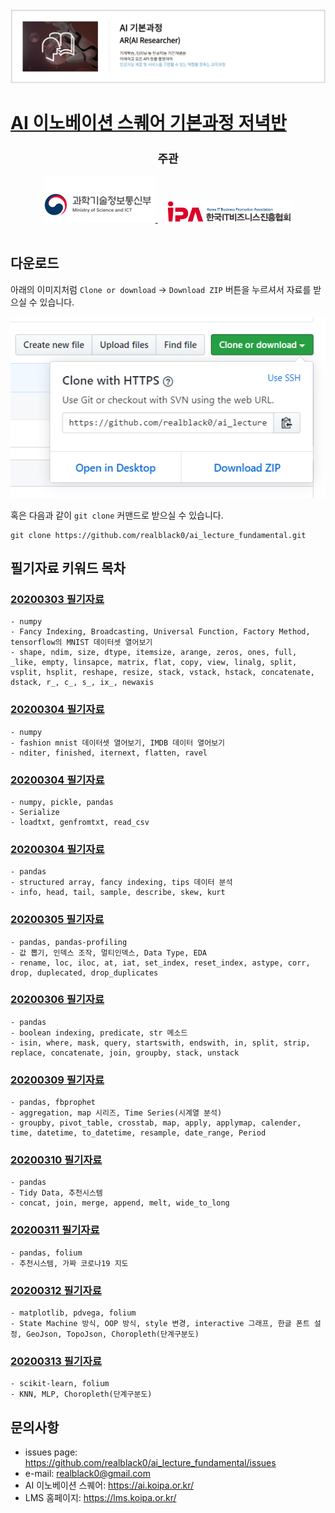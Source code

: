 <img src='imgs/course.png' />

# [AI 이노베이션 스퀘어 기본과정 저녁반](https://realblack0.github.io/ai_lecture_fundamental/)

<div align="center">
  <h2 style='font-weight: bold; font-size:18px;'>주관</h2>
  <a href='https://www.msit.go.kr/web/main/main.do'>
    <img src='imgs/logo_MSICT.png'/>
  </a>
  &nbsp;&nbsp;&nbsp;
  <a href='https://ai.koipa.or.kr/'>
    <img src='imgs/logo_IPA.png' width="200" hegiht="50" />
  </a>
</div>
<br/>


## 다운로드
아래의 이미지처럼 `Clone or download` -> `Download ZIP` 버튼을 누르셔서 자료를 받으실 수 있습니다.<br/>
<div align="center">
  <img src='imgs/howtodownload.png' /><br/>
</div>

혹은 다음과 같이 `git clone` 커맨드로 받으실 수 있습니다.
```dos
git clone https://github.com/realblack0/ai_lecture_fundamental.git
```

## 필기자료 키워드 목차
### [20200303 필기자료](https://github.com/realblack0/ai_lecture_fundamental/blob/master/notebooks/20200303%20기본저녁반%20필기자료.ipynb)
    - numpy
    - Fancy Indexing, Broadcasting, Universal Function, Factory Method, tensorflow의 MNIST 데이터셋 열어보기
    - shape, ndim, size, dtype, itemsize, arange, zeros, ones, full, _like, empty, linsapce, matrix, flat, copy, view, linalg, split, vsplit, hsplit, reshape, resize, stack, vstack, hstack, concatenate, dstack, r_, c_, s_, ix_, newaxis

### [20200304 필기자료](https://github.com/realblack0/ai_lecture_fundamental/blob/master/notebooks/20200304%20기본저녁반%20필기자료(numpy).ipynb)
    - numpy
    - fashion mnist 데이터셋 열어보기, IMDB 데이터 열어보기
    - nditer, finished, iternext, flatten, ravel

### [20200304 필기자료](https://github.com/realblack0/ai_lecture_fundamental/blob/master/notebooks/20200304%20%EA%B8%B0%EB%B3%B8%EC%A0%80%EB%85%81%EB%B0%98%20%ED%95%84%EA%B8%B0%EC%9E%90%EB%A3%8C(numpy%2C%20pandas%20%EB%8D%B0%EC%9D%B4%ED%84%B0%20%EB%B6%88%EB%9F%AC%EC%98%A4%EA%B8%B0).ipynb)
    - numpy, pickle, pandas
    - Serialize
    - loadtxt, genfromtxt, read_csv

### [20200304 필기자료](https://github.com/realblack0/ai_lecture_fundamental/blob/master/notebooks/20200304%20%EA%B8%B0%EB%B3%B8%EC%A0%80%EB%85%81%EB%B0%98%20%ED%95%84%EA%B8%B0%EC%9E%90%EB%A3%8C(pandas).ipynb)
    - pandas 
    - structured array, fancy indexing, tips 데이터 분석
    - info, head, tail, sample, describe, skew, kurt

### [20200305 필기자료](https://github.com/realblack0/ai_lecture_fundamental/blob/master/notebooks/20200305%20%EA%B8%B0%EB%B3%B8%EC%A0%80%EB%85%81%EB%B0%98%20%ED%95%84%EA%B8%B0%EC%9E%90%EB%A3%8C.ipynb)
    - pandas, pandas-profiling
    - 값 뽑기, 인덱스 조작, 멀티인덱스, Data Type, EDA
    - rename, loc, iloc, at, iat, set_index, reset_index, astype, corr, drop, duplecated, drop_duplicates

### [20200306 필기자료](https://github.com/realblack0/ai_lecture_fundamental/blob/master/notebooks/20200306%20%EA%B8%B0%EB%B3%B8%EC%A0%80%EB%85%81%EB%B0%98%20%ED%95%84%EA%B8%B0%EC%9E%90%EB%A3%8C.ipynb)
    - pandas
    - boolean indexing, predicate, str 메소드
    - isin, where, mask, query, startswith, endswith, in, split, strip, replace, concatenate, join, groupby, stack, unstack

### [20200309 필기자료](https://github.com/realblack0/ai_lecture_fundamental/blob/master/notebooks/20200309%20%EA%B8%B0%EB%B3%B8%EC%A0%80%EB%85%81%EB%B0%98%20%ED%95%84%EA%B8%B0%EC%9E%90%EB%A3%8C.ipynb)
    - pandas, fbprophet
    - aggregation, map 시리즈, Time Series(시계열 분석)
    - groupby, pivot_table, crosstab, map, apply, applymap, calender, time, datetime, to_datetime, resample, date_range, Period

### [20200310 필기자료](https://github.com/realblack0/ai_lecture_fundamental/blob/master/notebooks/20200310%20%EA%B8%B0%EB%B3%B8%EC%A0%80%EB%85%81%EB%B0%98%20%ED%95%84%EA%B8%B0%EC%9E%90%EB%A3%8C.ipynb)
    - pandas
    - Tidy Data, 추천시스템
    - concat, join, merge, append, melt, wide_to_long

### [20200311 필기자료](https://github.com/realblack0/ai_lecture_fundamental/blob/master/notebooks/20200311%20%EA%B8%B0%EB%B3%B8%EC%A0%80%EB%85%81%EB%B0%98%20%ED%95%84%EA%B8%B0%EC%9E%90%EB%A3%8C.ipynb)
    - pandas, folium
    - 추천시스템, 가짜 코로나19 지도

### [20200312 필기자료](https://github.com/realblack0/ai_lecture_fundamental/blob/master/notebooks/20200312%20%EA%B8%B0%EB%B3%B8%EC%A0%80%EB%85%81%EB%B0%98%20%ED%95%84%EA%B8%B0%EC%9E%90%EB%A3%8C.ipynb)
    - matplotlib, pdvega, folium
    - State Machine 방식, OOP 방식, style 변경, interactive 그래프, 한글 폰트 설정, GeoJson, TopoJson, Choropleth(단계구분도)

### [20200313 필기자료](https://github.com/realblack0/ai_lecture_fundamental/blob/master/notebooks/20200313%20%EA%B8%B0%EB%B3%B8%EC%A0%80%EB%85%81%EB%B0%98%20%ED%95%84%EA%B8%B0%EC%9E%90%EB%A3%8C.ipynb)
    - scikit-learn, folium
    - KNN, MLP, Choropleth(단계구분도)

## 문의사항
- issues page: https://github.com/realblack0/ai_lecture_fundamental/issues
- e-mail: realblack0@gmail.com
- AI 이노베이션 스퀘어: https://ai.koipa.or.kr/
- LMS 홈페이지: https://lms.koipa.or.kr/
